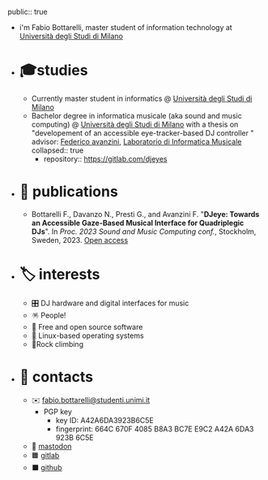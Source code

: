 public:: true

- i'm Fabio Bottarelli, master student of information technology at [Università degli Studi di Milano](https://www.unimi.it)
- # 🎓studies
	- Currently master student in informatics @  [Università degli Studi di Milano](https://www.unimi.it)
	- Bachelor degree in informatica musicale (aka sound and music computing) @ [Università degli Studi di Milano](https://www.unimi.it) with a thesis on "developement of an accessible eye-tracker-based DJ controller " advisor: [Federico avanzini](https://avanzini.di.unimi.it/), [Laboratorio di Informatica Musicale](https://www.lim.di.unimi.it/)
	  collapsed:: true
		- repository:: https://gitlab.com/djeyes
- # 📜 publications
	- Bottarelli F., Davanzo N., Presti G., and Avanzini F. "**DJeye: Towards an Accessible Gaze-Based Musical Interface for Quadriplegic DJs**". In *Proc. 2023 Sound and Music Computing conf.*, Stockholm, Sweden, 2023. [Open access](https://hdl.handle.net/2434/1023536)
- # 🏷 interests
	- 🎛 DJ hardware and digital interfaces for music
	- 🪅 People!
	- 💾 Free and open source software
	- 🐧 Linux-based operating systems
	- 🧗Rock climbing
- # 📨 contacts
	- ✉️ [fabio.bottarelli@studenti.unimi.it](mailto:fabio.bottarelli@studenti.unimi.it)
		- PGP key
			- key ID: A42A6DA3923B6C5E
			- fingerprint: 664C 670F 4085 B8A3 BC7E E9C2 A42A 6DA3 923B 6C5E
	- 🐘 <a rel="me" href="https://mastodon.social/@olbotta">mastodon</a>
	- 🟧 [gitlab](https://gitlab.com/olbotta)
	- ⬛ [github](https://github.com/olbotta)